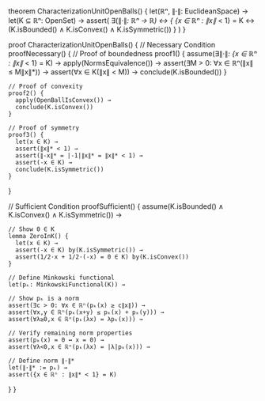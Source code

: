 theorem CharacterizationUnitOpenBalls() {
  let(ℝⁿ, ∥·∥: EuclideanSpace) →
  let(K ⊆ ℝⁿ: OpenSet) →
  assert(
    ∃(∥·∥*: ℝⁿ → ℝ) ↔ {
      {x ∈ ℝⁿ : ∥x∥* < 1} = K ↔
      (K.isBounded() ∧ K.isConvex() ∧ K.isSymmetric())
    }
  )
}

proof CharacterizationUnitOpenBalls() {
  // Necessary Condition
  proofNecessary() {
    // Proof of boundedness
    proof1() {
      assume(∃∥·∥*: {x ∈ ℝⁿ : ∥x∥* < 1} = K) →
      apply(NormsEquivalence()) →
      assert(∃M > 0: ∀x ∈ ℝⁿ(∥x∥ ≤ M∥x∥*)) →
      assert(∀x ∈ K(∥x∥ < M)) →
      conclude(K.isBounded())
    }

    // Proof of convexity
    proof2() {
      apply(OpenBallIsConvex()) →
      conclude(K.isConvex())
    }

    // Proof of symmetry
    proof3() {
      let(x ∈ K) →
      assert(∥x∥* < 1) →
      assert(∥-x∥* = |-1|∥x∥* = ∥x∥* < 1) →
      assert(-x ∈ K) →
      conclude(K.isSymmetric())
    }
  }

  // Sufficient Condition
  proofSufficient() {
    assume(K.isBounded() ∧ K.isConvex() ∧ K.isSymmetric()) →
    
    // Show 0 ∈ K
    lemma ZeroInK() {
      let(x ∈ K) →
      assert(-x ∈ K) by(K.isSymmetric()) →
      assert(1/2·x + 1/2·(-x) = 0 ∈ K) by(K.isConvex())
    }

    // Define Minkowski functional
    let(pₖ: MinkowskiFunctional(K)) →
    
    // Show pₖ is a norm
    assert(∃c > 0: ∀x ∈ ℝⁿ(pₖ(x) ≥ c∥x∥)) →
    assert(∀x,y ∈ ℝⁿ(pₖ(x+y) ≤ pₖ(x) + pₖ(y))) →
    assert(∀λ≥0,x ∈ ℝⁿ(pₖ(λx) = λpₖ(x))) →
    
    // Verify remaining norm properties
    assert(pₖ(x) = 0 ↔ x = 0) →
    assert(∀λ<0,x ∈ ℝⁿ(pₖ(λx) = |λ|pₖ(x))) →
    
    // Define norm ∥·∥*
    let(∥·∥* := pₖ) →
    assert({x ∈ ℝⁿ : ∥x∥* < 1} = K)
  }
}